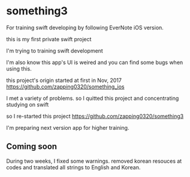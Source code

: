 # something3
For training swift developing by following EverNote iOS version.

this is my first private swift project

I'm trying to training swift development

I'm also know this app's UI is weired and you can find some bugs when using this.

this project's origin started at first in Nov, 2017
https://github.com/zapping0320/something_ios

I met a variety of problems. so I quitted this project and concentrating studying on swift

so I re-started this project
https://github.com/zapping0320/something3

I'm preparing next version app for higher training.

Coming soon
---------------------------------------------------

During two weeks, I fixed some warnings. removed korean resouces at codes and translated all strings to English and Korean.
